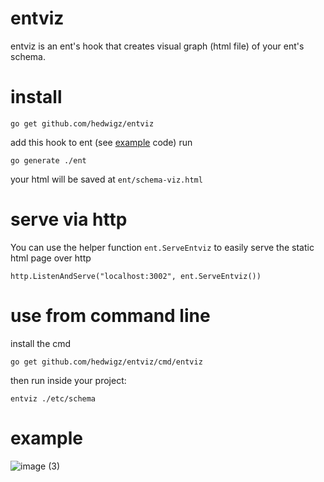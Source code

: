 # entviz
entviz is an ent's hook that creates visual graph (html file) of your ent's schema.  
# install
```
go get github.com/hedwigz/entviz
```
add this hook to ent (see [example](examples/ent/entc.go) code)
run
```
go generate ./ent
```
your html will be saved at `ent/schema-viz.html`
# serve via http
You can use the helper function `ent.ServeEntviz` to easily serve the static html page over http
```golang
http.ListenAndServe("localhost:3002", ent.ServeEntviz())
```
# use from command line
install the cmd
```
go get github.com/hedwigz/entviz/cmd/entviz
```
then run inside your project:
```
entviz ./etc/schema
```
# example
![image (3)](https://user-images.githubusercontent.com/8277210/129726965-d3c89f1a-d66a-46b6-82a2-20f1056d350d.png)

